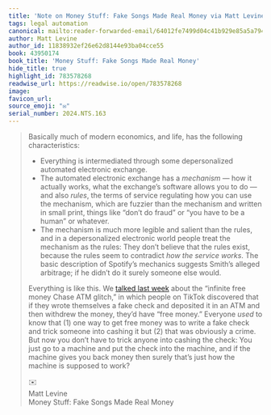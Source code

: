 ```yaml
---
title: 'Note on Money Stuff: Fake Songs Made Real Money via Matt Levine'
tags: legal automation
canonical: mailto:reader-forwarded-email/64012fe7499d04c41b929e85a5a79465
author: Matt Levine
author_id: 11838932ef26e62d8144e93ba04cce55
book: 43950174
book_title: 'Money Stuff: Fake Songs Made Real Money'
hide_title: true
highlight_id: 783578268
readwise_url: https://readwise.io/open/783578268
image:
favicon_url:
source_emoji: "✉️"
serial_number: 2024.NTS.163
---
```

> Basically much of modern economics, and life, has the following characteristics:
> 
> - Everything is intermediated through some depersonalized automated electronic exchange.
> - The automated electronic exchange has a *mechanism —* how it actually works, what the exchange’s software allows you to do — and also *rules*, the terms of service regulating how you can use the mechanism, which are fuzzier than the mechanism and written in small print, things like “don’t do fraud” or “you have to be a human” or whatever.
> - The mechanism is much more legible and salient than the rules, and in a depersonalized electronic world people treat the mechanism as the rules: They don’t believe that the rules exist, because the rules seem to contradict *how the service works*. The basic description of Spotify’s mechanics suggests Smith’s alleged arbitrage; if he didn’t do it surely someone else would.
> 
> Everything is like this. We [talked last week](https://links.message.bloomberg.com/a/click?_t=f574328d4d0c4c359b90d8e49b10e21d&_m=5f3224b6834f49a6ae7ff228c3ac6926&_e=4eVe4boZZZCDRwgzMs8_kwncJQUMqZFhSXDXtZWvOieEGJpSnRe9YJ_63itEBWhjEiggvF5I1SGZfYTf2GSzuYoa2KL2NCMfrkJqrNqqH41SFYbmls06QzMzONsAJY0FfP_M-L572DlLbMJ0Tjyp3C_eaG1UyuJpbNzPaYKCRq-iNhxCqrY01kSNhrBpovQrGU0Drqh3tLSGZTA4DJlj-KpAaHVRb-pJ0aujGRK2FVvxd5dlRv1-ByRlMg90S9_jizt0VxgPWYGmc_J_woeo-UVoeX00_oZUT9xPnArf5R6SWZv1T9VxqOXbgOFkkCR7V1hW-c7D7sOjHaXTjedv1Bl_ze6Hmj3wgoKjUBNMm0GiohIzrne3tt_ccmMfemG0o3FVeeAg1XMj3bBSOAqDgNaQgWJhXNDLXHjf8i7ZnGdUJJnET61tHkuzDRdx3Df7) about the “infinite free money Chase ATM glitch,” in which people on TikTok discovered that if they wrote themselves a fake check and deposited it in an ATM and then withdrew the money, they’d have “free money.” Everyone *used* to know that (1) one way to get free money was to write a fake check and trick someone into cashing it but (2) that was obviously a crime. But now you don’t have to trick anyone into cashing the check: You just go to a machine and put the check into the machine, and if the machine gives you back money then surely that’s just how the machine is supposed to work?
> <div class="quoteback-footer"><div class="quoteback-avatar"><span class="mini-emoji"> ✉️</span></div><div class="quoteback-metadata"><div class="metadata-inner"><span style="display:none">FROM:</span><div aria-label="Matt Levine" class="quoteback-author"> Matt Levine</div><div aria-label="Money Stuff: Fake Songs Made Real Money" class="quoteback-title"> Money Stuff: Fake Songs Made Real Money</div></div></div></div>